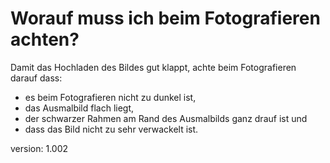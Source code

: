 # Worauf muss ich beim Fotografieren achten?

Damit das Hochladen des Bildes gut klappt, achte beim Fotografieren darauf dass:

* es beim Fotografieren nicht zu dunkel ist,
* das Ausmalbild flach liegt,
* der schwarzer Rahmen am Rand des Ausmalbilds ganz drauf ist und
* dass das Bild nicht zu sehr verwackelt ist.

version: 1.002